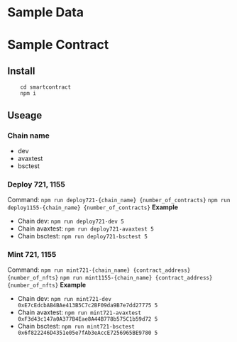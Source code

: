 # Sample Data

# Sample Contract
## Install
```
    cd smartcontract
    npm i
```
## Useage
### Chain name
* dev
* avaxtest
* bsctest

### Deploy 721, 1155
Command:
    ```npm run deploy721-{chain_name} {number_of_contracts}```
    ```npm run deploy1155-{chain_name} {number_of_contracts}```
**Example**
* Chain dev:
    ```npm run deploy721-dev 5```
* Chain avaxtest:
    ```npm run deploy721-avaxtest 5```
* Chain bsctest:
    ```npm run deploy721-bsctest 5```

### Mint 721, 1155
Command: 
    ```npm run mint721-{chain_name} {contract_address} {number_of_nfts}```
    ```npm run mint1155-{chain_name} {contract_address} {number_of_nfts}```
**Example**
* Chain dev: 
    ```npm run mint721-dev 0xE7cEdcbAB4BAe413B5C7c2BF09da9B7e7dd27775 5```
* Chain avaxtest:
        ```npm run mint721-avaxtest 0xF3d43c147a0A377B4Eae8A44B778b575C1b59d72 5```
* Chain bsctest:
    ```npm run mint721-bsctest 0x6f822246D4351e05e7fAb3eAccE7256965BE9780 5```
